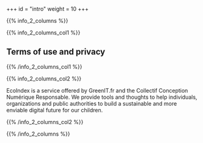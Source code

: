 +++
id = "intro"
weight = 10
+++

{{% info_2_columns %}}

{{% info_2_columns_col1 %}}

## Terms of use and privacy

{{% /info_2_columns_col1 %}}

{{% info_2_columns_col2 %}}

EcoIndex is a service offered by GreenIT.fr and the Collectif Conception Numérique Responsable. We provide tools and thoughts to help individuals, organizations and public authorities to build a sustainable and more enviable digital future for our children.

{{% /info_2_columns_col2 %}}

{{% /info_2_columns %}}
